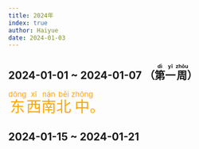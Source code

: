 ```yaml
---
title: 2024年
index: true
author: Haiyue
date: 2024-01-03
---
```


## 2024-01-01 ~ 2024-01-07 （<ruby>第<rt>dì</rt></ruby><ruby>一<rt>yī</rt></ruby><ruby>周<rt>zhōu</rt></ruby>）
<span style="font-size:30px;color:orange"><span id="1704856446.538622-836" style="background-color:rgba(0,0,0,0);" onclick="document.getElementById('1704856446.538622-836').style.backgroundColor = 'gray';let audio = new Audio('/data/chinese/audio/东.wav');audio.addEventListener('ended', function(){document.getElementById('1704856446.538622-836').style.backgroundColor = 'rgba(0,0,0,0)';});audio.play()"><ruby>东<rt>dōng</rt></ruby></span><span id="1704856446.618406-308" style="background-color:rgba(0,0,0,0);" onclick="document.getElementById('1704856446.618406-308').style.backgroundColor = 'gray';let audio = new Audio('/data/chinese/audio/西.wav');audio.addEventListener('ended', function(){document.getElementById('1704856446.618406-308').style.backgroundColor = 'rgba(0,0,0,0)';});audio.play()"><ruby>西<rt>xī</rt></ruby></span><span id="1704856446.682236-870" style="background-color:rgba(0,0,0,0);" onclick="document.getElementById('1704856446.682236-870').style.backgroundColor = 'gray';let audio = new Audio('/data/chinese/audio/南.wav');audio.addEventListener('ended', function(){document.getElementById('1704856446.682236-870').style.backgroundColor = 'rgba(0,0,0,0)';});audio.play()"><ruby>南<rt>nán</rt></ruby></span><span id="1704856446.748061-607" style="background-color:rgba(0,0,0,0);" onclick="document.getElementById('1704856446.748061-607').style.backgroundColor = 'gray';let audio = new Audio('/data/chinese/audio/北.wav');audio.addEventListener('ended', function(){document.getElementById('1704856446.748061-607').style.backgroundColor = 'rgba(0,0,0,0)';});audio.play()"><ruby>北<rt>běi</rt></ruby></span><span id="1704856446.748061-481" style="background-color:rgba(0,0,0,0);" onclick="document.getElementById('1704856446.748061-481').style.backgroundColor = 'gray';let audio = new Audio('/data/chinese/audio/中.wav');audio.addEventListener('ended', function(){document.getElementById('1704856446.748061-481').style.backgroundColor = 'rgba(0,0,0,0)';});audio.play()"><ruby>中<rt>zhōng</rt></ruby></span>。<i id="1" class="fa-solid fa-volume-high" onclick="document.getElementById('1').style.backgroundColor = 'gray';let audio = new Audio('/data/chinese/words/001.wav');audio.addEventListener('ended', function(){document.getElementById('1').style.backgroundColor = 'rgba(0,0,0,0)';});audio.play()"></i></span>


## 2024-01-15 ~ 2024-01-21